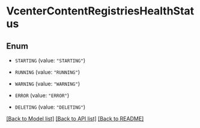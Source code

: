 # VcenterContentRegistriesHealthStatus

## Enum


* `STARTING` (value: `"STARTING"`)

* `RUNNING` (value: `"RUNNING"`)

* `WARNING` (value: `"WARNING"`)

* `ERROR` (value: `"ERROR"`)

* `DELETING` (value: `"DELETING"`)


[[Back to Model list]](../README.md#documentation-for-models) [[Back to API list]](../README.md#documentation-for-api-endpoints) [[Back to README]](../README.md)


